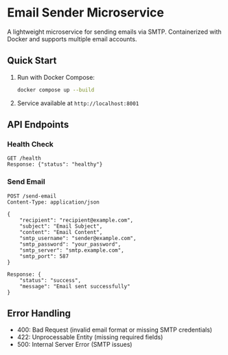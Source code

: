 # Email Sender Microservice

A lightweight microservice for sending emails via SMTP. Containerized with Docker and supports multiple email accounts.

## Quick Start

1. Run with Docker Compose:
   ```bash
   docker compose up --build
   ```

2. Service available at `http://localhost:8001`

## API Endpoints

### Health Check
```http
GET /health
Response: {"status": "healthy"}
```

### Send Email
```http
POST /send-email
Content-Type: application/json

{
    "recipient": "recipient@example.com",
    "subject": "Email Subject",
    "content": "Email Content",
    "smtp_username": "sender@example.com",
    "smtp_password": "your_password",
    "smtp_server": "smtp.example.com",
    "smtp_port": 587
}

Response: {
    "status": "success",
    "message": "Email sent successfully"
}
```

## Error Handling

- 400: Bad Request (invalid email format or missing SMTP credentials)
- 422: Unprocessable Entity (missing required fields)
- 500: Internal Server Error (SMTP issues) 